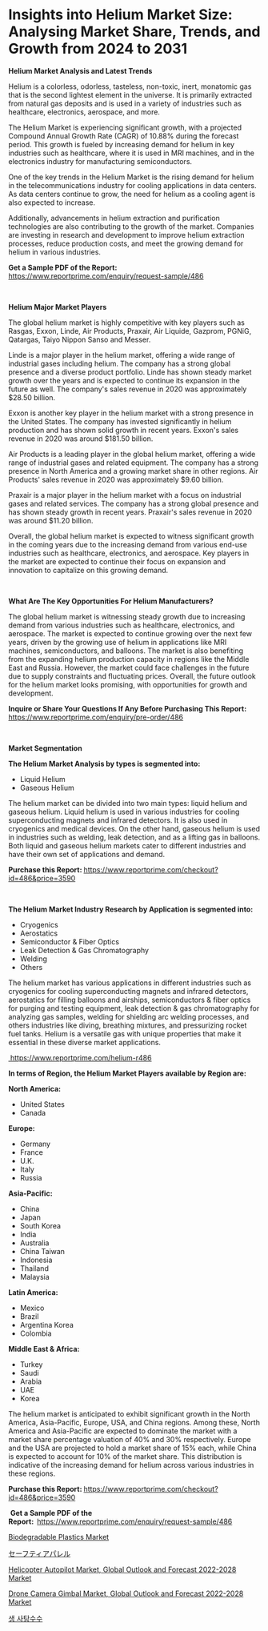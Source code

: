 <p><h1>Insights into Helium Market Size: Analysing Market Share, Trends, and Growth from 2024 to 2031</h1></p><p><strong>Helium Market Analysis and Latest Trends</strong></p>
<p><p>Helium is a colorless, odorless, tasteless, non-toxic, inert, monatomic gas that is the second lightest element in the universe. It is primarily extracted from natural gas deposits and is used in a variety of industries such as healthcare, electronics, aerospace, and more.</p><p>The Helium Market is experiencing significant growth, with a projected Compound Annual Growth Rate (CAGR) of 10.88% during the forecast period. This growth is fueled by increasing demand for helium in key industries such as healthcare, where it is used in MRI machines, and in the electronics industry for manufacturing semiconductors.</p><p>One of the key trends in the Helium Market is the rising demand for helium in the telecommunications industry for cooling applications in data centers. As data centers continue to grow, the need for helium as a cooling agent is also expected to increase.</p><p>Additionally, advancements in helium extraction and purification technologies are also contributing to the growth of the market. Companies are investing in research and development to improve helium extraction processes, reduce production costs, and meet the growing demand for helium in various industries.</p></p>
<p><strong>Get a Sample PDF of the Report:&nbsp;</strong> <a href="https://www.reportprime.com/enquiry/request-sample/486">https://www.reportprime.com/enquiry/request-sample/486</a></p>
<p>&nbsp;</p>
<p><strong>Helium Major Market Players</strong></p>
<p><p>The global helium market is highly competitive with key players such as Rasgas, Exxon, Linde, Air Products, Praxair, Air Liquide, Gazprom, PGNiG, Qatargas, Taiyo Nippon Sanso and Messer. </p><p>Linde is a major player in the helium market, offering a wide range of industrial gases including helium. The company has a strong global presence and a diverse product portfolio. Linde has shown steady market growth over the years and is expected to continue its expansion in the future as well. The company's sales revenue in 2020 was approximately $28.50 billion.</p><p>Exxon is another key player in the helium market with a strong presence in the United States. The company has invested significantly in helium production and has shown solid growth in recent years. Exxon's sales revenue in 2020 was around $181.50 billion.</p><p>Air Products is a leading player in the global helium market, offering a wide range of industrial gases and related equipment. The company has a strong presence in North America and a growing market share in other regions. Air Products' sales revenue in 2020 was approximately $9.60 billion.</p><p>Praxair is a major player in the helium market with a focus on industrial gases and related services. The company has a strong global presence and has shown steady growth in recent years. Praxair's sales revenue in 2020 was around $11.20 billion.</p><p>Overall, the global helium market is expected to witness significant growth in the coming years due to the increasing demand from various end-use industries such as healthcare, electronics, and aerospace. Key players in the market are expected to continue their focus on expansion and innovation to capitalize on this growing demand.</p></p>
<p>&nbsp;</p>
<p><strong>What Are The Key Opportunities For Helium Manufacturers?</strong></p>
<p><p>The global helium market is witnessing steady growth due to increasing demand from various industries such as healthcare, electronics, and aerospace. The market is expected to continue growing over the next few years, driven by the growing use of helium in applications like MRI machines, semiconductors, and balloons. The market is also benefiting from the expanding helium production capacity in regions like the Middle East and Russia. However, the market could face challenges in the future due to supply constraints and fluctuating prices. Overall, the future outlook for the helium market looks promising, with opportunities for growth and development.</p></p>
<p><strong>Inquire or Share Your Questions If Any Before Purchasing This Report:</strong> <a href="https://www.reportprime.com/enquiry/pre-order/486">https://www.reportprime.com/enquiry/pre-order/486</a></p>
<p>&nbsp;</p>
<p><strong>Market Segmentation</strong></p>
<p><strong>The Helium Market Analysis by types is segmented into:</strong></p>
<p><ul><li>Liquid Helium</li><li>Gaseous Helium</li></ul></p>
<p><p>The helium market can be divided into two main types: liquid helium and gaseous helium. Liquid helium is used in various industries for cooling superconducting magnets and infrared detectors. It is also used in cryogenics and medical devices. On the other hand, gaseous helium is used in industries such as welding, leak detection, and as a lifting gas in balloons. Both liquid and gaseous helium markets cater to different industries and have their own set of applications and demand.</p></p>
<p><strong>Purchase this Report:&nbsp;</strong><a href="https://www.reportprime.com/checkout?id=486&price=3590">https://www.reportprime.com/checkout?id=486&price=3590</a></p>
<p>&nbsp;</p>
<p><strong>The Helium Market Industry Research by Application is segmented into:</strong></p>
<p><ul><li>Cryogenics</li><li>Aerostatics</li><li>Semiconductor & Fiber Optics</li><li>Leak Detection & Gas Chromatography</li><li>Welding</li><li>Others</li></ul></p>
<p><p>The helium market has various applications in different industries such as cryogenics for cooling superconducting magnets and infrared detectors, aerostatics for filling balloons and airships, semiconductors & fiber optics for purging and testing equipment, leak detection & gas chromatography for analyzing gas samples, welding for shielding arc welding processes, and others industries like diving, breathing mixtures, and pressurizing rocket fuel tanks. Helium is a versatile gas with unique properties that make it essential in these diverse market applications.</p></p>
<p><a href="https://www.reportprime.com/helium-r486">&nbsp;https://www.reportprime.com/helium-r486</a></p>
<p><strong>In terms of Region, the Helium Market Players available by Region are:</strong></p>
<p>
    <p> <strong> North America: </strong>
        <ul>
            <li>United States</li>
            <li>Canada</li>
        </ul>
        </p> 
    <p> <strong> Europe: </strong>
        <ul>
            <li>Germany</li>
            <li>France</li>
            <li>U.K.</li>
            <li>Italy</li>
            <li>Russia</li>
        </ul>
        </p> 
    <p> <strong> Asia-Pacific: </strong>
        <ul>
            <li>China</li>
            <li>Japan</li>
            <li>South Korea</li>
            <li>India</li>
            <li>Australia</li>
            <li>China Taiwan</li>
            <li>Indonesia</li>
            <li>Thailand</li>
            <li>Malaysia</li>
        </ul>
        </p> 
    <p> <strong> Latin America: </strong>
        <ul>
            <li>Mexico</li>
            <li>Brazil</li>
            <li>Argentina Korea</li>
            <li>Colombia</li>
        </ul>
        </p> 
    <p> <strong> Middle East & Africa: </strong>
        <ul>
            <li>Turkey</li>
            <li>Saudi</li>
            <li>Arabia</li>
            <li>UAE</li>
            <li>Korea</li>
        </ul>
    </p>
    </p>
<p><p>The helium market is anticipated to exhibit significant growth in the North America, Asia-Pacific, Europe, USA, and China regions. Among these, North America and Asia-Pacific are expected to dominate the market with a market share percentage valuation of 40% and 30% respectively. Europe and the USA are projected to hold a market share of 15% each, while China is expected to account for 10% of the market share. This distribution is indicative of the increasing demand for helium across various industries in these regions.</p></p>
<p><strong>Purchase this Report: </strong><a href="https://www.reportprime.com/checkout?id=486&price=3590">https://www.reportprime.com/checkout?id=486&price=3590</a></p>
<p>&nbsp;<strong>Get a Sample PDF of the Report:&nbsp;&nbsp;</strong><a href="https://www.reportprime.com/enquiry/request-sample/486">https://www.reportprime.com/enquiry/request-sample/486</a></p>
<p><strong></strong></p>
<p><p><a href="https://github.com/sardarp081/Market-Research-Report-List-1/blob/main/biodegradable-plastics-market.md">Biodegradable Plastics Market</a></p><p><a href="https://medium.com/@karinaokon69/2024%E5%B9%B4%E3%81%8B%E3%82%892031%E5%B9%B4%E3%81%BE%E3%81%A7%E3%81%AE%E6%9C%9F%E9%96%93%E3%81%AB%E4%BA%88%E6%B8%AC%E3%81%95%E3%82%8C%E3%82%8B%E6%80%A5%E9%80%9F%E3%81%AA%E6%88%90%E9%95%B7%E7%8E%877-7-%E3%82%92%E6%8C%81%E3%81%A4%E3%82%B0%E3%83%AD%E3%83%BC%E3%83%90%E3%83%AB%E5%AE%89%E5%85%A8%E3%82%A2%E3%83%91%E3%83%AC%E3%83%AB%E5%B8%82%E5%A0%B4%E3%81%AE%E7%AF%84%E5%9B%B2%E3%81%AB%E3%81%A4%E3%81%84%E3%81%A6%E3%81%AE%E8%A9%B3%E7%B4%B0%E3%81%AA%E5%88%86%E6%9E%90-be24ef3d1f21">セーフティアパレル</a></p><p><a href="https://medium.com/@anne.mitchell45476/deep-dive-into-the-helicopter-autopilot-market-global-outlook-and-forecast-2022-2028-market-3d78925323c4">Helicopter Autopilot Market, Global Outlook and Forecast 2022-2028 Market</a></p><p><a href="https://medium.com/@anne.mitchell45476/drone-camera-gimbal-market-global-outlook-and-forecast-2022-2028-industry-analysis-report-its-4f8cfaca0e59">Drone Camera Gimbal Market, Global Outlook and Forecast 2022-2028 Market</a></p><p><a href="https://medium.com/@clairicerogers015/%EC%9B%90%EC%9E%90-%EC%A0%9C%EB%8B%B9-%EC%84%A4%ED%83%95-%EC%8B%9C%EC%9E%A5-%EC%A0%84%EC%B2%B4-%EB%B0%8F-%EC%A7%80%EC%97%AD-%EB%B6%84%EC%84%9D-%EC%A7%80%EC%97%AD-%EA%B5%AD%EA%B0%80-%EC%88%98%EC%A4%80-%EB%B6%84%EC%84%9D-%EB%B0%8F-%EA%B2%BD%EC%9F%81-%EA%B2%BD%EA%B4%80%EC%97%90-%EC%B4%88%EC%A0%90%EC%9D%84-%EB%A7%9E%EC%B6%9C-%EA%B2%83-d27f95f6b7f4">생 사탕수수</a></p></p>